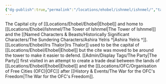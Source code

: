```yaml
---
{"dg-publish":true,"permalink":"/locations/ehobel/ishnmel/ishnmel/","tags":["Location"],"noteIcon":"","created":"2024-05-07T11:35:27.892+01:00","updated":"2024-12-13T23:03:54.863+00:00"}
---
```


The Capital city of [[Locations/Ehobel/Ehobel\|Ehobel]] and home to [[Locations/Ehobel/Ishnmel/The Tower of Ishnmel\|The Tower of Ishnmel]] and the [[Named Characters & Beasts/Historically Significant  Characters/The Sundering Characters/Ashira Yelris †\|Ashira Yelris †]]. [[Locations/Ehobel/Irs Thalor\|Irs Thalor]] used to be the capital of [[Locations/Ehobel/Ehobel\|Ehobel]] but the cite was moved to be around the tower to make it easier to defend. [[Admin/Display Tags/The Party\|The Party]] first visited in an attempt to create a trade deal between the lands of [[Locations/Ehobel/Ehobel\|Ehobel]] and the [[Locations/OFC/Organisation of Free Cities (OFC)\|OFC]] after [[History & Events/The War for the OFC's Freedom\|The War for the OFC's Freedom]].